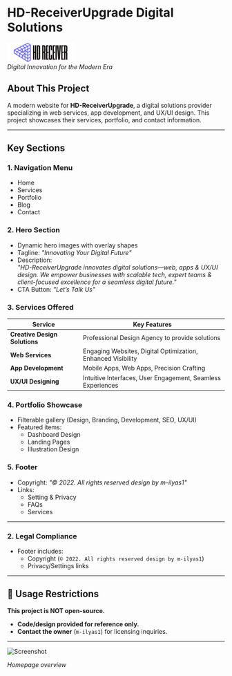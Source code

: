 # HD-ReceiverUpgrade Digital Solutions

![Site Logo](./assets/images/logo/logo-1.png)  
*Digital Innovation for the Modern Era*

## About This Project
A modern website for **HD-ReceiverUpgrade**, a digital solutions provider specializing in web services, app development, and UX/UI design. This project showcases their services, portfolio, and contact information.

---

## Key Sections
### 1. Navigation Menu
- Home
- Services
- Portfolio
- Blog
- Contact

### 2. Hero Section
- Dynamic hero images with overlay shapes
- Tagline: *"Innovating Your Digital Future"*
- Description:  
  *"HD-ReceiverUpgrade innovates digital solutions—web, apps & UX/UI design. We empower businesses with scalable tech, expert teams & client-focused excellence for a seamless digital future."*
- CTA Button: *"Let’s Talk Us"*

### 3. Services Offered
| Service | Key Features |
|---------|-------------|
| **Creative Design Solutions** | Professional Design Agency to provide solutions |
| **Web Services** | Engaging Websites, Digital Optimization, Enhanced Visibility |
| **App Development** | Mobile Apps, Web Apps, Precision Crafting |
| **UX/UI Designing** | Intuitive Interfaces, User Engagement, Seamless Experiences |

### 4. Portfolio Showcase
- Filterable gallery (Design, Branding, Development, SEO, UX/UI)
- Featured items:
  - Dashboard Design
  - Landing Pages
  - Illustration Design

### 5. Footer
- Copyright: *"© 2022. All rights reserved design by m-ilyas1"*
- Links:
  - Setting & Privacy
  - FAQs
  - Services

---

### 2. Legal Compliance  
- Footer includes:  
  - Copyright (`© 2022. All rights reserved design by m-ilyas1`)  
  - Privacy/Settings links  

---

## 🚨 Usage Restrictions  
**This project is NOT open-source.**  
- **Code/design provided for reference only.**  
- **Contact the owner** (`m-ilyas1`) for licensing inquiries.  

---
  
![Screenshot](./assets/images/screenshot.png)  

*Homepage overview*